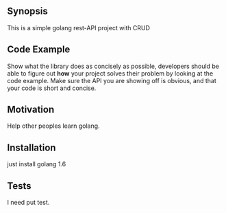 ## Synopsis

This is a simple golang rest-API project with CRUD

## Code Example

Show what the library does as concisely as possible, developers should be able to figure out **how** your project solves their problem by looking at the code example. Make sure the API you are showing off is obvious, and that your code is short and concise.

## Motivation

Help other peoples learn golang.

## Installation

just install golang 1.6

## Tests

I need put test.
